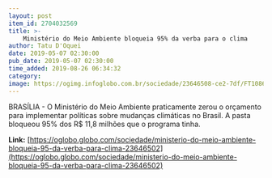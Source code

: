 ```yaml
---
layout: post
item_id: 2704032569
title: >-
    Ministério do Meio Ambiente bloqueia 95% da verba para o clima
author: Tatu D'Oquei
date: 2019-05-07 02:30:00
pub_date: 2019-05-07 02:30:00
time_added: 2019-08-26 06:34:32
category: 
image: https://ogimg.infoglobo.com.br/sociedade/23646508-ce2-7df/FT1086A/652/82144498_BSBBrasiliaBrasil10-04-2019PARicardo-Salles-ministro-do-Meio-Ambiente-fa.jpg
---
```


BRASÍLIA - O Ministério do Meio Ambiente praticamente zerou o orçamento para implementar políticas sobre mudanças climáticas no Brasil. A pasta bloqueou 95% dos R$ 11,8 milhões que o programa tinha.

**Link:** [https://oglobo.globo.com/sociedade/ministerio-do-meio-ambiente-bloqueia-95-da-verba-para-clima-23646502](https://oglobo.globo.com/sociedade/ministerio-do-meio-ambiente-bloqueia-95-da-verba-para-clima-23646502)

